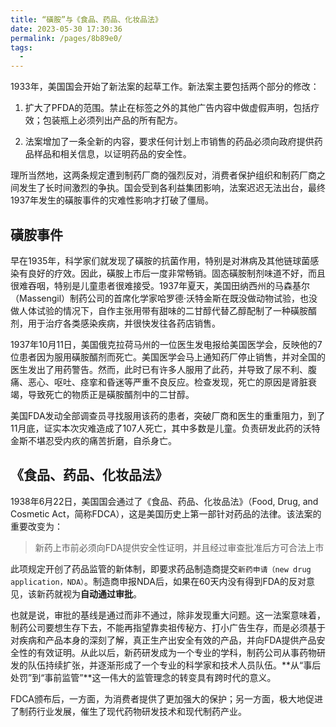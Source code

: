 ```yaml
---
title: “磺胺”与《食品、药品、化妆品法》
date: 2023-05-30 17:30:36
permalink: /pages/8b89e0/
tags:
  - 
---
```


1933年，美国国会开始了新法案的起草工作。新法案主要包括两个部分的修改：

1. 扩大了PFDA的范围。禁止在标签之外的其他广告内容中做虚假声明，包括疗效；包装瓶上必须列出产品的所有配方。

2. 法案增加了一条全新的内容，要求任何计划上市销售的药品必须向政府提供药品样品和相关信息，以证明药品的安全性。

理所当然地，这两条规定遭到制药厂商的强烈反对，消费者保护组织和制药厂商之间发生了长时间激烈的争执。国会受到各利益集团影响，法案迟迟无法出台，最终1937年发生的磺胺事件的灾难性影响才打破了僵局。

## 磺胺事件

早在1935年，科学家们就发现了磺胺的抗菌作用，特别是对淋病及其他链球菌感染有良好的疗效。因此，磺胺上市后一度非常畅销。固态磺胺制剂味道不好，而且很难吞咽，特别是儿童患者很难接受。1937年夏天，美国田纳西州的马森基尔（Massengil）制药公司的首席化学家哈罗德·沃特金斯在既没做动物试验，也没做人体试验的情况下，自作主张用带有甜味的二甘醇代替乙醇配制了一种磺胺醑剂，用于治疗各类感染疾病，并很快发往各药店销售。

1937年10月11日，美国俄克拉荷马州的一位医生发电报给美国医学会，反映他的7位患者因为服用磺胺醑剂而死亡。美国医学会马上通知药厂停止销售，并对全国的医生发出了用药警告。然而，此时已有许多人服用了此药，并导致了尿不利、腹痛、恶心、呕吐、痉挛和昏迷等严重不良反应。检查发现，死亡的原因是肾脏衰竭，导致死亡的物质正是磺胺醑剂中的二甘醇。

美国FDA发动全部调查员寻找服用该药的患者，突破厂商和医生的重重阻力，到了11月底，证实本次灾难造成了107人死亡，其中多数是儿童。负责研发此药的沃特金斯不堪忍受内疚的痛苦折磨，自杀身亡。

## 《食品、药品、化妆品法》
1938年6月22日，美国国会通过了《食品、药品、化妆品法》（Food, Drug, and Cosmetic Act，简称FDCA），这是美国历史上第一部针对药品的法律。该法案的重要改变为：

> 新药上市前必须向FDA提供安全性证明，并且经过审查批准后方可合法上市

此项规定开创了药品监管的新体制，即要求药品制造商提交```新药申请（new drug application，NDA）```。制造商申报NDA后，如果在60天内没有得到FDA的反对意见，该新药就视为**自动通过审批**。

也就是说，审批的基线是通过而非不通过，除非发现重大问题。这一法案意味着，制药公司要想生存下去，不能再指望靠卖祖传秘方、打小广告生存，而是必须基于对疾病和产品本身的深刻了解，真正生产出安全有效的产品，并向FDA提供产品安全性的有效证明。从此以后，新药研发成为一个专业的学科，制药公司从事药物研发的队伍持续扩张，并逐渐形成了一个专业的科学家和技术人员队伍。**从“事后处罚”到“事前监管”**这一伟大的监管理念的转变具有跨时代的意义。

FDCA颁布后，一方面，为消费者提供了更加强大的保护；另一方面，极大地促进了制药行业发展，催生了现代药物研发技术和现代制药产业。